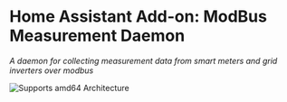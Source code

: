 # Home Assistant Add-on: ModBus Measurement Daemon

_A daemon for collecting measurement data from smart meters and grid inverters over modbus_

![Supports amd64 Architecture][amd64-shield]

[amd64-shield]: https://img.shields.io/badge/amd64-yes-green.svg

